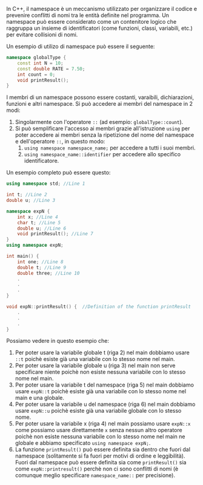In C++, il namespace è un meccanismo utilizzato per organizzare il codice e prevenire conflitti di nomi tra le entità definite nel programma. Un namespace può essere considerato come un contenitore logico che raggruppa un insieme di identificatori (come funzioni, classi, variabili, etc.) per evitare collisioni di nomi.

Un esempio di utilizo di namespace può essere il seguente:

```cpp
namespace globalType {  
	const int N = 10;  
	const double RATE = 7.50;  
	int count = 0;  
	void printResult();  
}
```

I membri di un namespace possono essere costanti, varaibili, dichiarazioni, funzioni e altri namespace.
Si può accedere ai membri del namespace in 2 modi:
1. Singolarmente con l'operatore `::` (ad esempio: `globalType::count`).
2. Si può semplificare l'accesso ai membri grazie all'istruzione `using` per poter accedere ai membri senza la ripetizione del nome del namespace e dell'operatore `::`, in questo modo:
	1. ```using namespace namespace_name;``` per accedere a tutti i suoi membri.
	2. `using namespace_name::identifier` per accedere allo specifico identificatore.

Un esempio completo può essere questo:

```cpp
using namespace std; //Line 1  

int t; //Line 2  
double u; //Line 3  

namespace expN {  
	int x; //Line 4  
	char t; //Line 5  
	double u; //Line 6  
	void printResult(); //Line 7  
}  
using namespace expN;  

int main() {  
	int one; //Line 8  
	double t; //Line 9  
	double three; //Line 10  
	.  
	.  
	.  
}  

void expN::printResult() {  //Definition of the function printResult  
	.  
	.  
	.  
}
```

Possiamo vedere in questo esempio che:
1. Per poter usare la variabile globale t (riga 2) nel main dobbiamo usare `::t` poichè esiste già una variabile con lo stesso nome nel main. 
2. Per poter usare la variabile globale u (riga 3) nel main non serve specificare niente poichè non esiste nessuna variabile con lo stesso nome nel main.
3. Per poter usare la variabile t del namespace (riga 5) nel main dobbiamo usare `expN::t` poichè esiste già una variabile con lo stesso nome nel main e una globale.
4. Per poter usare la variabile u del namespace (riga 6) nel main dobbiamo usare `expN::u` poichè esiste già una variabile globale con lo stesso nome.
5. Per poter usare la variabile x (riga 4) nel main possiamo usare `expN::x` come possiamo usare direttamente `x` senza nessun altro operatore poichè non esiste nessuna variabile con lo stesso nome nel main ne globale e abbiamo specificato `using namespace expN;`.
6. La funzione `printResult()` può essere definita sia dentro che fuori dal namespace (solitamente si fa fuori per motivi di ordine e leggibilità). Fuori dal namespace può essere definita sia come `printResult()` sia come `expN::printresult()` perchè non ci sono conflitti di nomi (è comunque meglio specificare `namespace_name::` per precisione).